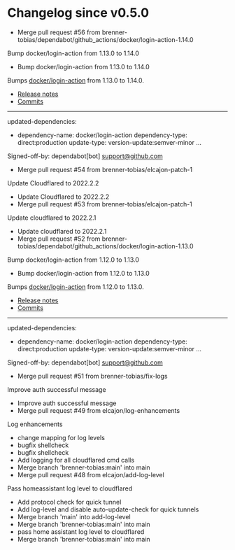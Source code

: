 # Changelog since v0.5.0
- Merge pull request #56 from brenner-tobias/dependabot/github_actions/docker/login-action-1.14.0

Bump docker/login-action from 1.13.0 to 1.14.0 
- Bump docker/login-action from 1.13.0 to 1.14.0

Bumps [docker/login-action](https://github.com/docker/login-action) from 1.13.0 to 1.14.0.
- [Release notes](https://github.com/docker/login-action/releases)
- [Commits](https://github.com/docker/login-action/compare/v1.13.0...v1.14.0)

---
updated-dependencies:
- dependency-name: docker/login-action
  dependency-type: direct:production
  update-type: version-update:semver-minor
...

Signed-off-by: dependabot[bot] <support@github.com> 
- Merge pull request #54 from brenner-tobias/elcajon-patch-1

Update Cloudflared to 2022.2.2 
- Update Cloudflared to 2022.2.2 
- Merge pull request #53 from brenner-tobias/elcajon-patch-1

Update cloudflared to 2022.2.1 
- Update cloudflared to 2022.2.1 
- Merge pull request #52 from brenner-tobias/dependabot/github_actions/docker/login-action-1.13.0

Bump docker/login-action from 1.12.0 to 1.13.0 
- Bump docker/login-action from 1.12.0 to 1.13.0

Bumps [docker/login-action](https://github.com/docker/login-action) from 1.12.0 to 1.13.0.
- [Release notes](https://github.com/docker/login-action/releases)
- [Commits](https://github.com/docker/login-action/compare/v1.12.0...v1.13.0)

---
updated-dependencies:
- dependency-name: docker/login-action
  dependency-type: direct:production
  update-type: version-update:semver-minor
...

Signed-off-by: dependabot[bot] <support@github.com> 
- Merge pull request #51 from brenner-tobias/fix-logs

Improve auth successful message 
- Improve auth successful message 
- Merge pull request #49 from elcajon/log-enhancements

Log enhancements 
- change mapping for log levels 
- bugfix shellcheck 
- bugfix shellcheck 
- Add logging for all cloudflared cmd calls 
- Merge branch 'brenner-tobias:main' into main 
- Merge pull request #48 from elcajon/add-log-level

Pass homeassistant log level to cloudflared 
- Add protocol check for quick tunnel 
- Add log-level and disable auto-update-check for quick tunnels 
- Merge branch 'main' into add-log-level 
- Merge branch 'brenner-tobias:main' into main 
- pass home assistant log level to cloudflared 
- Merge branch 'brenner-tobias:main' into main 
